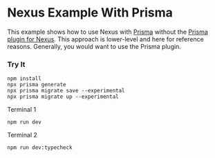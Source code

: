 # Nexus Example With Prisma

This example shows how to use Nexus with [Prisma](https://prisma.io) without the [Prisma plugin for Nexus](https://nxs.li/plugins/prisma). This approach is lower-level and here for reference reasons. Generally, you would want to use the Prisma plugin.

### Try It

```
npm install
npx prisma generate
npx prisma migrate save --experimental
npx prisma migrate up --experimental
```

Terminal 1

```
npm run dev
```

Terminal 2

```
npm run dev:typecheck
```
